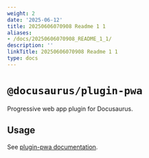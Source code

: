 ```yaml
---
weight: 2
date: '2025-06-12'
title: 20250606070908 Readme 1 1
aliases:
- /docs/20250606070908_README_1_1/
description: ''
linkTitle: 20250606070908 Readme 1 1
type: docs
---
```


# `@docusaurus/plugin-pwa`

Progressive web app plugin for Docusaurus.

## Usage

See [plugin-pwa documentation](https://docusaurus.io/docs/api/plugins/@docusaurus/plugin-pwa).
